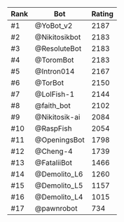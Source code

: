 Rank|Bot|Rating
---|---|---
#1|@YoBot_v2|2187
#2|@Nikitosikbot|2183
#3|@ResoluteBot|2183
#4|@ToromBot|2183
#5|@Intron014|2167
#6|@TorBot|2150
#7|@LolFish-1|2144
#8|@faith_bot|2102
#9|@Nikitosik-ai|2084
#10|@RaspFish|2054
#11|@OpeningsBot|1798
#12|@Cheng-4|1739
#13|@FataliiBot|1466
#14|@Demolito_L6|1260
#15|@Demolito_L5|1157
#16|@Demolito_L4|1015
#17|@pawnrobot|734
